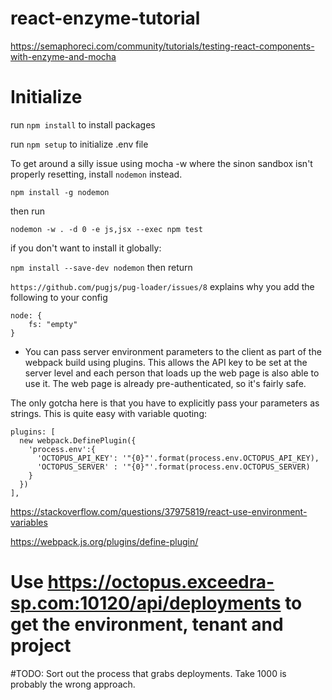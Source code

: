 # react-enzyme-tutorial

https://semaphoreci.com/community/tutorials/testing-react-components-with-enzyme-and-mocha


# Initialize
run `npm install` to install packages

run `npm setup` to initialize .env file


To  get around a silly issue using mocha -w where the sinon sandbox isn't properly resetting, install `nodemon` instead.

`npm install -g nodemon`

then run

`nodemon -w . -d 0 -e js,jsx --exec npm test`

if you don't want to install it globally:

`npm install --save-dev nodemon`
then return



`https://github.com/pugjs/pug-loader/issues/8` explains why you add the following to your config
```
node: {
    fs: "empty"
}
```

* You can pass server environment parameters to the client as part of the webpack build using plugins. This allows the API key to be set at the server level and each person that loads up the web page is also able to use it. The web page is already pre-authenticated, so it's fairly safe.

The only gotcha here is that you have to explicitly pass your parameters as strings. This is quite easy with variable quoting:

```
plugins: [
  new webpack.DefinePlugin({
    'process.env':{
      'OCTOPUS_API_KEY': '"{0}"'.format(process.env.OCTOPUS_API_KEY),
      'OCTOPUS_SERVER' : '"{0}"'.format(process.env.OCTOPUS_SERVER)
    }
  })
],
```

https://stackoverflow.com/questions/37975819/react-use-environment-variables

https://webpack.js.org/plugins/define-plugin/


# Use https://octopus.exceedra-sp.com:10120/api/deployments to get the environment, tenant and project

#TODO: Sort out the process that grabs deployments. Take 1000 is probably the wrong approach.

